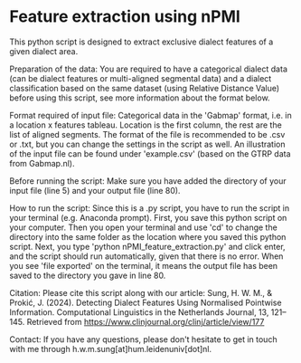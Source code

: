 # Feature extraction using nPMI

This python script is designed to extract exclusive dialect features of a given dialect area.

Preparation of the data:
You are required to have a categorical dialect data (can be dialect features or multi-aligned segmental data) and a dialect classification based on the same dataset (using Relative Distance Value) before using this script, see more information about the format below.

Format required of input file:
Categorical data in the 'Gabmap' format, i.e. in a location x features tableau. Location is the first column, the rest are the list of aligned segments. The format of the file is recommended to be .csv or .txt, but you can change the settings in the script as well. An illustration of the input file can be found under 'example.csv' (based on the GTRP data from Gabmap.nl).

Before running the script:
Make sure you have added the directory of your input file (line 5) and your output file (line 80).

How to run the script:
Since this is a .py script, you have to run the script in your terminal (e.g. Anaconda prompt). First, you save this python script on your computer. Then you open your terminal and use 'cd' to change the directory into the same folder as the location where you saved this python script. Next, you type 'python nPMI_feature_extraction.py' and click enter, and the script should run automatically, given that there is no error. When you see 'file exported' on the terminal, it means the output file has been saved to the directory you gave in line 80.

Citation:
Please cite this script along with our article: Sung, H. W. M., & Prokić, J. (2024). Detecting Dialect Features Using Normalised Pointwise Information. Computational Linguistics in the Netherlands Journal, 13, 121–145. Retrieved from https://www.clinjournal.org/clinj/article/view/177

Contact:
If you have any questions, please don't hesitate to get in touch with me through h.w.m.sung[at]hum.leidenuniv[dot]nl.
